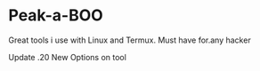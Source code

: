 # Peak-a-BOO
Great tools i use with Linux and Termux. Must have for.any hacker
 
Update .20 
New Options on tool
